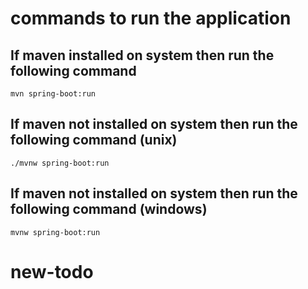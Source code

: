 # commands to run the application

## If maven installed on system then run the following command

`mvn spring-boot:run`

## If maven not installed on system then run the following command (unix)

`./mvnw spring-boot:run`

## If maven not installed on system then run the following command (windows)

`mvnw spring-boot:run`
# new-todo
